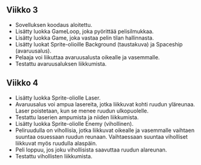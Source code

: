 ## Viikko 3

- Sovelluksen koodaus aloitettu.
- Lisätty luokka GameLoop, joka pyörittää pelisilmukkaa.
- Lisätty luokka Game, joka vastaa pelin tilan hallinnasta.
- Lisätty luokat Sprite-olioille Background (taustakuva) ja Spaceship (avaruusalus).
- Pelaaja voi liikuttaa avaruusalusta oikealle ja vasemmalle.
- Testattu avaruusaluksen liikkumista.

## Viikko 4

- Lisätty luokka Sprite-oliolle Laser.
- Avaruusalus voi ampua lasereita, jotka liikkuvat kohti ruudun yläreunaa. Laser poistetaan, kun se menee ruudun ulkopuolelle.
- Testattu laserien ampumista ja niiden liikkumista.
- Lisätty luokka Sprite-oliolle Enemy (vihollinen).
- Peliruudulla on vihollisia, jotka liikkuvat oikealle ja vasemmalle vaihtaen suuntaa osuessaan ruudun reunaan. Vaihtaessaan suuntaa viholliset liikkuvat myös ruudulla alaspäin.
- Peli loppuu, jos joku vihollisista saavuttaa ruudun alareunan.
- Testattu vihollisten liikkumista. 
